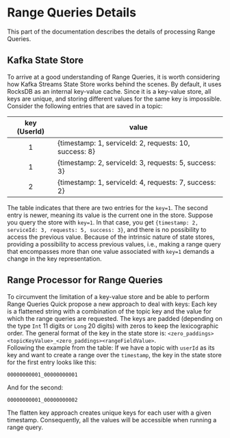 # Range Queries Details

This part of the documentation describes the details of processing Range Queries.

## Kafka State Store

To arrive at a good understanding of Range Queries, it is worth considering how Kafka Streams State Store works
behind the scenes. By default, it uses RocksDB as an internal key-value cache. Since it is a key-value store, all keys
are unique, and storing different values for the same key is impossible. Consider the following entries that
are saved in a topic:

| key (UserId)  | value |
|:-------------:|--------------------|
|  1   | {timestamp: 1, serviceId: 2, requests: 10, success: 8}   |
|  1   | {timestamp: 2, serviceId: 3, requests: 5, success: 3}   |
|  2  | {timestamp: 1, serviceId: 4, requests: 7, success: 2}   |

The table indicates that there are two entries for the `key=1`. The second entry is newer, meaning its value
is the current one in the store. Suppose you query the store with `key=1`. In that case,
you get `{timestamp: 2, serviceId: 3, requests: 5, success: 3}`, and there is no possibility to access the previous value.
Because of the intrinsic nature of state stores, providing a possibility to access previous values, i.e., making a range query that encompasses
more than one value associated with `key=1` demands a change in the key representation.

## Range Processor for Range Queries

To circumvent the limitation of a key-value store and be able to perform Range Queries
Quick propose a new approach to deal with keys: Each key is a flattened string with a combination of the topic key
and the value for which the range queries are requested. The keys are padded
(depending on the type `Int` 11 digits or `Long` 20 digits) with zeros to keep the lexicographic order.
The general format of the key in the state store is:
`<zero_paddings><topicKeyValue>_<zero_paddings><rangeFieldValue>`. <br /> Following the example from the table:
If we have a topic with `userId` as its key and want to create a range over the `timestamp`,
the key in the state store for the first entry looks like this:
``` 
00000000001_00000000001
```
And for the second:
``` 
00000000001_00000000002
```
The flatten key approach creates unique keys for each user with a given timestamp.
Consequently, all the values will be accessible when running a range query.






